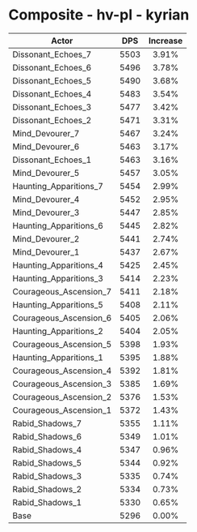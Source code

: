 # Composite - hv-pl - kyrian
| Actor | DPS | Increase |
|---|:---:|:---:|
|Dissonant_Echoes_7|5503|3.91%|
|Dissonant_Echoes_6|5496|3.78%|
|Dissonant_Echoes_5|5490|3.68%|
|Dissonant_Echoes_4|5483|3.54%|
|Dissonant_Echoes_3|5477|3.42%|
|Dissonant_Echoes_2|5471|3.31%|
|Mind_Devourer_7|5467|3.24%|
|Mind_Devourer_6|5463|3.17%|
|Dissonant_Echoes_1|5463|3.16%|
|Mind_Devourer_5|5457|3.05%|
|Haunting_Apparitions_7|5454|2.99%|
|Mind_Devourer_4|5452|2.95%|
|Mind_Devourer_3|5447|2.85%|
|Haunting_Apparitions_6|5445|2.82%|
|Mind_Devourer_2|5441|2.74%|
|Mind_Devourer_1|5437|2.67%|
|Haunting_Apparitions_4|5425|2.45%|
|Haunting_Apparitions_3|5414|2.23%|
|Courageous_Ascension_7|5411|2.18%|
|Haunting_Apparitions_5|5408|2.11%|
|Courageous_Ascension_6|5405|2.06%|
|Haunting_Apparitions_2|5404|2.05%|
|Courageous_Ascension_5|5398|1.93%|
|Haunting_Apparitions_1|5395|1.88%|
|Courageous_Ascension_4|5392|1.81%|
|Courageous_Ascension_3|5385|1.69%|
|Courageous_Ascension_2|5376|1.53%|
|Courageous_Ascension_1|5372|1.43%|
|Rabid_Shadows_7|5355|1.11%|
|Rabid_Shadows_6|5349|1.01%|
|Rabid_Shadows_4|5347|0.96%|
|Rabid_Shadows_5|5344|0.92%|
|Rabid_Shadows_3|5335|0.74%|
|Rabid_Shadows_2|5334|0.73%|
|Rabid_Shadows_1|5330|0.65%|
|Base|5296|0.00%|
